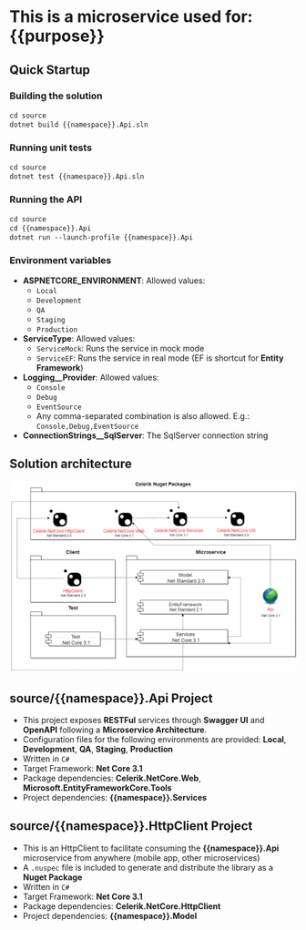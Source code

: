 # This is a microservice used for: {{purpose}}

## Quick Startup

### Building the solution
```shell
cd source
dotnet build {{namespace}}.Api.sln
```

### Running unit tests
```shell
cd source
dotnet test {{namespace}}.Api.sln
```

### Running the API
```shell
cd source
cd {{namespace}}.Api
dotnet run --launch-profile {{namespace}}.Api
```

### Environment variables
 - **ASPNETCORE_ENVIRONMENT**: Allowed values:
    - `Local`
    - `Development`
    - `QA`
    - `Staging`
    - `Production`
 - **ServiceType**: Allowed values:
    - `ServiceMock`: Runs the service in mock mode
    - `ServiceEF`: Runs the service in real mode (EF is shortcut for **Entity Framework**)
 - **Logging__Provider**: Allowed values:
    - `Console`
    - `Debug`
    - `EventSource`
    - Any comma-separated combination is also allowed. E.g.: `Console,Debug,EventSource`
 - **ConnectionStrings__SqlServer**: The SqlServer connection string

## Solution architecture

<div align="center">
    <img src="images/architecture.png" alt="Architecturee" width="916" />
</div>

## source/**{{namespace}}.Api** Project

 - This project exposes **RESTFul** services through **Swagger UI** and **OpenAPI** following a **Microservice Architecture**.
 - Configuration files for the following environments are provided: **Local**, **Development**, **QA**, **Staging**, **Production**
 - Written in `C#`
 - Target Framework: **Net Core 3.1**
 - Package dependencies: **Celerik.NetCore.Web**, **Microsoft.EntityFrameworkCore.Tools**
 - Project dependencies: **{{namespace}}.Services**
 
## source/{{namespace}}.HttpClient Project

 - This is an HttpClient to facilitate consuming the **{{namespace}}.Api** microservice from anywhere (mobile app, other microservices)
 - A `.nuspec` file is included to generate and distribute the library as a **Nuget Package**
 - Written in `C#`
 - Target Framework: **Net Core 3.1**
 - Package dependencies: **Celerik.NetCore.HttpClient**
 - Project dependencies: **{{namespace}}.Model**
